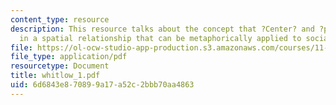 ```yaml
---
content_type: resource
description: This resource talks about the concept that ?Center? and ?periphery? exist
  in a spatial relationship that can be metaphorically applied to social relationships.
file: https://ol-ocw-studio-app-production.s3.amazonaws.com/courses/11-329-social-theory-and-the-city-fall-2005/6d6843e870899a17a52c2bbb70aa4863_whitlow_1.pdf
file_type: application/pdf
resourcetype: Document
title: whitlow_1.pdf
uid: 6d6843e8-7089-9a17-a52c-2bbb70aa4863
---
```


